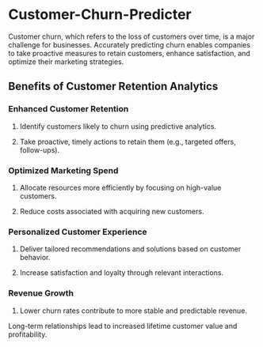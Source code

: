 # Customer-Churn-Predicter
Customer churn, which refers to the loss of customers over time, is a major challenge for businesses. Accurately predicting churn enables companies to take proactive measures to retain customers, enhance satisfaction, and optimize their marketing strategies.

## Benefits of Customer Retention Analytics
### Enhanced Customer Retention

1. Identify customers likely to churn using predictive analytics.

2. Take proactive, timely actions to retain them (e.g., targeted offers, follow-ups).

### Optimized Marketing Spend

1. Allocate resources more efficiently by focusing on high-value customers.

2. Reduce costs associated with acquiring new customers.

### Personalized Customer Experience

1. Deliver tailored recommendations and solutions based on customer behavior.

2. Increase satisfaction and loyalty through relevant interactions.

### Revenue Growth

1. Lower churn rates contribute to more stable and predictable revenue.

Long-term relationships lead to increased lifetime customer value and profitability.

